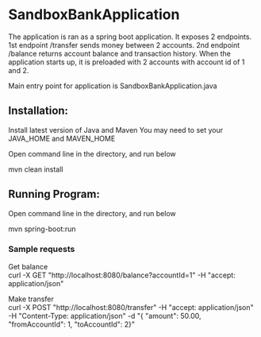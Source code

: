 # SandboxBankApplication
The application is ran as a spring boot application. 
It exposes 2 endpoints. 1st endpoint /transfer sends money between 2 accounts. 2nd endpoint /balance returns account
 balance and transaction history. 
When the application starts up, it is preloaded with 2 accounts with account id of 1 and 2.

Main entry point for application is SandboxBankApplication.java

## Installation:
Install latest version of Java and Maven
You may need to set your JAVA_HOME and MAVEN_HOME

Open command line in the directory, and run below 

mvn clean install

## Running Program:
Open command line in the directory, and run below 

mvn spring-boot:run

### Sample requests
Get balance <br/>
curl -X GET "http://localhost:8080/balance?accountId=1" -H "accept: application/json"

Make transfer <br/>
curl -X POST "http://localhost:8080/transfer" -H "accept: application/json" -H "Content-Type: application/json" -d
 "{ \"amount\": 50.00, \"fromAccountId\": 1, \"toAccountId\": 2}"
